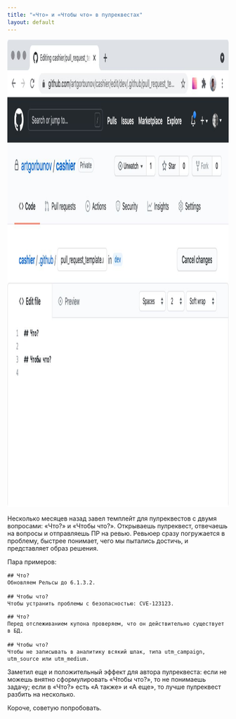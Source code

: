 ```yaml
---
title: "«Что» и «Чтобы что» в пулреквестах"
layout: default
---
```



<img src="/assets/what-for-what.jpg" width="1280" height="1067" />

Несколько месяцев назад завел темплейт для пулреквестов с двумя вопросами: «Что?» и «Чтобы что?». Открываешь пулреквест, отвечаешь на вопросы и отправляешь ПР на ревью. Ревьюер сразу погружается в проблему, быстрее понимает, чего мы пытались достичь, и представляет образ решения.

Пара примеров:
```
## Что?
Обновляем Рельсы до 6.1.3.2.

## Чтобы что?
Чтобы устранить проблемы с безопасностью: CVE-123123.
```

```
## Что?
Перед отслеживанием купона проверяем, что он действительно существует в БД.

## Чтобы что?
Чтобы не записывать в аналитику всякий шлак, типа utm_campaign, utm_source или utm_medium.
```

Заметил еще и положительный эффект для автора пулреквеста: если не можешь внятно сформулировать «Чтобы что?», то не понимаешь задачу; если в «Что?» есть «А также» и «А еще», то лучше пулреквест разбить на несколько.

Короче, советую попробовать.
